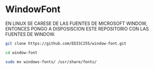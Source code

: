 # WindowFont
EN LINUX SE CARESE DE LAS FUENTES DE MICROSOFT WINDOW, ENTONCES PONGO A DISPOSISCION ESTE REPOSITORIO CON LAS FUENTES DE WINDOW.
```bash
git clone https://github.com/EDISC255/window-font.git
```
```bash
cd window-font
```
```bash
sudo mv windows-fonts/ /usr/share/fonts/
```